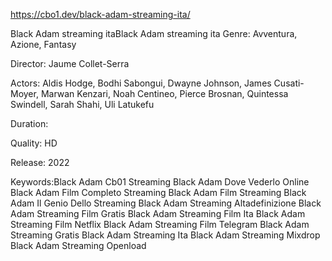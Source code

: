 
https://cbo1.dev/black-adam-streaming-ita/


Black Adam streaming itaBlack Adam streaming ita
Genre: Avventura, Azione, Fantasy

Director: Jaume Collet-Serra

Actors: Aldis Hodge, Bodhi Sabongui, Dwayne Johnson, James Cusati-Moyer, Marwan Kenzari, Noah Centineo, Pierce Brosnan, Quintessa Swindell, Sarah Shahi, Uli Latukefu

Duration:

Quality: HD

Release: 2022

Keywords:Black Adam Cb01 Streaming Black Adam Dove Vederlo Online Black Adam Film Completo Streaming Black Adam Film Streaming Black Adam Il Genio Dello Streaming Black Adam Streaming Altadefinizione Black Adam Streaming Film Gratis Black Adam Streaming Film Ita Black Adam Streaming Film Netflix Black Adam Streaming Film Telegram Black Adam Streaming Gratis Black Adam Streaming Ita Black Adam Streaming Mixdrop Black Adam Streaming Openload
